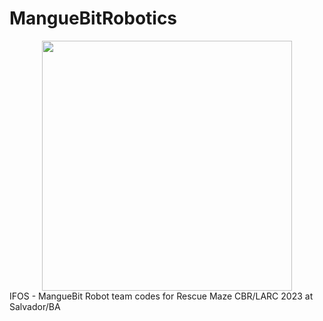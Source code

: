 # MangueBitRobotics
<div align = "center"> <img src = "https://github.com/S0LA1R3/MangueBitRobotics/imgs/Logo.PNG" width = 400> </div>
IFOS - MangueBit Robot team codes for Rescue Maze CBR/LARC 2023 at Salvador/BA
